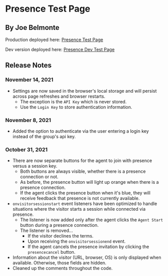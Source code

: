 # Presence Test Page

## By Joe Belmonte

Production deployed here: [Presence Test Page](https://glancepro.online/presence.html)

Dev version deployed here: [Presence Dev Test Page](https://glancepro.online/dev/presence-agent/presence.html)

## Release Notes

### November 14, 2021

- Settings are now saved in the browser's local storage and will persist across page refreshes and browser restarts.
  - The exception is the `API Key` which is never stored.
  - Use the `Login Key` to store authentication information.

### November 8, 2021

- Added the option to authenticate via the user entering a login key instead of the group's api key.

### October 31, 2021

- There are now separate buttons for the agent to join with presence versus a session key.
  - Both buttons are always visible, whether there is a presence connection or not.
  - As before, the presence button will light up orange when there is a presence connection.
  - If the agent clicks the presence button when it's blue, they will receive feedback that presence is not currently available.
- `onvisitorsessionstart` event listeners have been optimized to handle situations where the visitor starts a session while connected via presence.
  - The listener is now added only after the agent clicks the `Agent Start` button during a presence connection.
  - The listener is removed...
    - If the visitor declines the terms.
    - Upon receiving the `onvisitorsessionend` event.
    - If the agent cancels the presence invitation by clicking the `presencecancel` button.
- Information about the visitor (URL, browser, OS) is only displayed when available.  Otherwise, those fields are hidden.
- Cleaned up the comments throughout the code.
